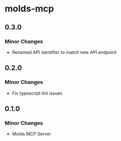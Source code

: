 # molds-mcp

## 0.3.0

### Minor Changes

- Renamed API identifier to match new API endpoint

## 0.2.0

### Minor Changes

- Fix typescript lint issues

## 0.1.0

### Minor Changes

- Molds MCP Server
